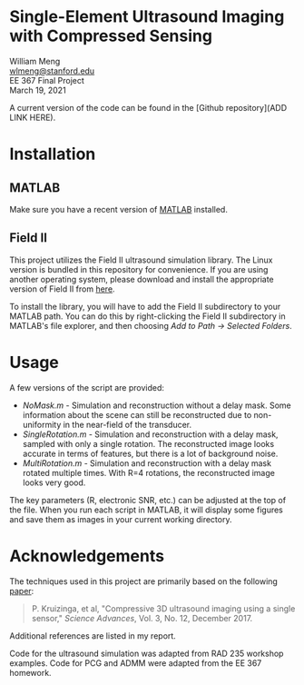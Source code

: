 # Single-Element Ultrasound Imaging with Compressed Sensing
William Meng  
wlmeng@stanford.edu  
EE 367 Final Project  
March 19, 2021

A current version of the code can be found in the [Github repository](ADD LINK HERE).

# Installation
## MATLAB
Make sure you have a recent version of [MATLAB](https://www.mathworks.com/products/matlab.html) installed.

## Field II
This project utilizes the Field II ultrasound simulation library.
The Linux version is bundled in this repository for convenience.
If you are using another operating system, please download and install the appropriate version of Field II from [here](https://field-ii.dk/?./downloading_8_20.html).

To install the library, you will have to add the Field II subdirectory to your MATLAB path.
You can do this by right-clicking the Field II subdirectory in MATLAB's file explorer, and then choosing *Add to Path -> Selected Folders*.

# Usage
A few versions of the script are provided:

* *NoMask.m* - Simulation and reconstruction without a delay mask. Some information about the scene can still be reconstructed due to non-uniformity in the near-field of the transducer.
* *SingleRotation.m* - Simulation and reconstruction with a delay mask, sampled with only a single rotation. The reconstructed image looks accurate in terms of features, but there is a lot of background noise.
* *MultiRotation.m* - Simulation and reconstruction with a delay mask rotated multiple times. With R=4 rotations, the reconstructed image looks very good.

The key parameters (R, electronic SNR, etc.) can be adjusted at the top of the file.
When you run each script in MATLAB, it will display some figures and save them as images in your current working directory.

# Acknowledgements
The techniques used in this project are primarily based on the following [paper](https://advances.sciencemag.org/content/3/12/e1701423):
> P. Kruizinga, et al, "Compressive 3D ultrasound imaging using a single sensor," *Science Advances*, Vol. 3, No. 12, December 2017.

Additional references are listed in my report.

Code for the ultrasound simulation was adapted from RAD 235 workshop examples.
Code for PCG and ADMM were adapted from the EE 367 homework.

